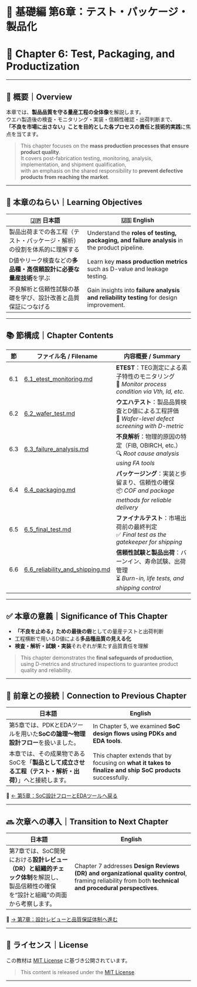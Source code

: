 # 📘 基礎編 第6章：テスト・パッケージ・製品化  
# 📘 Chapter 6: Test, Packaging, and Productization

---

## 🧭 概要｜Overview

本章では、**製品品質を守る量産工程の全体像**を解説します。  
ウエハ製造後の検査・モニタリング・実装・信頼性確認・出荷判断まで、  
**「不良を市場に出さない」ことを目的とした各プロセスの責任と技術的実践**に焦点を当てます。

> This chapter focuses on the **mass production processes that ensure product quality**.  
> It covers post-fabrication testing, monitoring, analysis, implementation, and shipment qualification,  
> with an emphasis on the shared responsibility to **prevent defective products from reaching the market**.

---

## 🎯 本章のねらい｜Learning Objectives

| 🇯🇵 日本語                                                                                  | 🇺🇸 English                                                                                   |
|-------------------------------------------------------------------------------------------|----------------------------------------------------------------------------------------------|
| 製品出荷までの各工程（テスト・パッケージ・解析）の役割を体系的に理解する                         | Understand the **roles of testing, packaging, and failure analysis** in the product pipeline. |
| D値やリーク検査などの**多品種・高信頼設計に必要な量産技術**を学ぶ                                | Learn key **mass production metrics** such as D-value and leakage testing.                   |
| 不良解析と信頼性試験の基礎を学び、設計改善と品質保証につなげる                                   | Gain insights into **failure analysis and reliability testing** for design improvement.       |

---

## 📚 節構成｜Chapter Contents

| 節 | ファイル名 / Filename | 内容概要 / Summary |
|----|------------------------|---------------------|
| 6.1 | [6.1_etest_monitoring.md](6.1_etest_monitoring.md) | **ETEST**：TEG測定による素子特性のモニタリング<br>📐 *Monitor process condition via Vth, Id, etc.* |
| 6.2 | [6.2_wafer_test.md](6.2_wafer_test.md) | **ウエハテスト**：製品品質検査とD値による工程評価<br>🧪 *Wafer-level defect screening with D-metric* |
| 6.3 | [6.3_failure_analysis.md](6.3_failure_analysis.md) | **不良解析**：物理的原因の特定（FIB, OBIRCH, etc.）<br>🔍 *Root cause analysis using FA tools* |
| 6.4 | [6.4_packaging.md](6.4_packaging.md) | **パッケージング**：実装と歩留まり、信頼性の確保<br>📦 *COF and package methods for reliable delivery* |
| 6.5 | [6.5_final_test.md](6.5_final_test.md) | **ファイナルテスト**：市場出荷前の最終判定<br>✅ *Final test as the gatekeeper for shipping* |
| 6.6 | [6.6_reliability_and_shipping.md](6.6_reliability_and_shipping.md) | **信頼性試験と製品出荷**：バーンイン、寿命試験、出荷管理<br>⏳ *Burn-in, life tests, and shipping control* |

---

## ✅ 本章の意義｜Significance of This Chapter

- **「不良を止める」ための最後の砦**としての量産テストと出荷判断  
- 工程横断で用いるD値による**多品種品質の見える化**
- **検査・解析・試験・実装**それぞれが果たす品質責任を理解

> This chapter demonstrates the **final safeguards of production**,  
> using D-metrics and structured inspections to guarantee product quality and reliability.

---

## 🔁 前章との接続｜Connection to Previous Chapter

| 日本語                                                                                                      | English                                                                                                      |
|-------------------------------------------------------------------------------------------------------------|--------------------------------------------------------------------------------------------------------------|
| 第5章では、PDKとEDAツールを用いた**SoCの論理〜物理設計フロー**を扱いました。                                 | In Chapter 5, we examined **SoC design flows using PDKs and EDA tools**.                                    |
| 本章では、その成果物であるSoCを「**製品として成立させる工程（テスト・解析・出荷）**」へと接続します。         | This chapter extends that by focusing on **what it takes to finalize and ship SoC products** successfully.  |

📎 [← 第5章：SoC設計フローとEDAツールへ戻る](../chapter5_soc_design_flow/README.md)

---

## 🔜 次章への導入｜Transition to Next Chapter

| 日本語                                                                                                   | English                                                                                              |
|----------------------------------------------------------------------------------------------------------|--------------------------------------------------------------------------------------------------------|
| 第7章では、SoC開発における**設計レビュー（DR）と組織的チェック体制**を解説し、<br>製品信頼性の確保を“設計と組織”の両面から考察します。 | Chapter 7 addresses **Design Reviews (DR) and organizational quality control**, framing reliability from both **technical and procedural perspectives**. |

📎 [→ 第7章：設計レビューと品質保証体制へ進む](../chapter7_design_review_and_org/README.md)

---

## 📝 ライセンス｜License

この教材は [MIT License](../LICENSE) に基づき公開されています。  
> This content is released under the [MIT License](../LICENSE).

---
